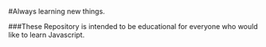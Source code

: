 #Always learning new things.

###These Repository is intended to be educational for everyone who would like to learn Javascript.
